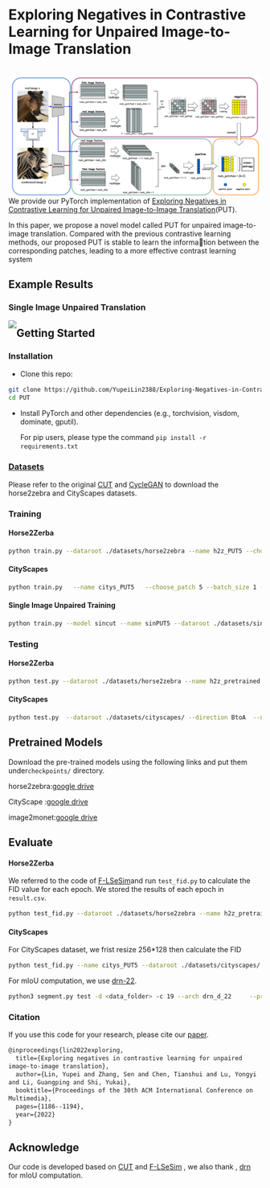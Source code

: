 # Exploring Negatives in Contrastive Learning for Unpaired Image-to-Image Translation



<br>

<img src='imgs/framework.png' align="left">  

<br><br><br>

We provide our PyTorch implementation of [Exploring Negatives in Contrastive Learning for Unpaired Image-to-Image Translation](https://arxiv.org/abs/2204.11018)(PUT).

In this paper, we propose a novel model called PUT for unpaired image-to-image translation. Compared with the previous contrastive learning methods, our proposed PUT is stable to learn the information between the corresponding patches, leading to a more effective contrast learning system

## Example Results

### Single Image Unpaired Translation

<img src='imgs/High-resolution-painting.png' align="left">  


## Getting Started

### Installation

- Clone this repo:

```bash
git clone https://github.com/YupeiLin2388/Exploring-Negatives-in-Contrastive-Learning-for-Unpaired-Image-to-Image-Translation PUT
cd PUT
```

- Install PyTorch and other dependencies (e.g., torchvision, visdom, dominate, gputil).

  For pip users, please type the command `pip install -r requirements.txt`

### [Datasets](https://github.com/taesungp/contrastive-unpaired-translation/blob/master/docs/datasets.md)

Please refer to the original [CUT](https://github.com/taesungp/contrastive-unpaired-translation) and [CycleGAN](https://github.com/junyanz/pytorch-CycleGAN-and-pix2pix) to download the horse2zebra and CityScapes datasets.

### Training

#### Horse2Zerba

```bash
python train.py --dataroot ./datasets/horse2zebra --name h2z_PUT5 --choose_patch 5 --batch_size 1 --gpu_id 0
```

#### CityScapes

```bash
python train.py   --name citys_PUT5   --choose_patch 5 --batch_size 1 --dataroot ./datasets/cityscapes/ --direction BtoA --gpu_id 0
```

####  Single Image Unpaired Training

```bash
python train.py --model sincut --name sinPUT5 --dataroot ./datasets/single_image_monet_etretat --choose_patch 5
```

### Testing

#### Horse2Zerba

```bash
python test.py --dataroot ./datasets/horse2zebra --name h2z_pretrained 
```

#### CityScapes

```bash
python test.py  --dataroot ./datasets/cityscapes/ --direction BtoA  --name CityScapes_pretrained 
```

## Pretrained Models

Download the pre-trained models using the following links and put them under`checkpoints/` directory.

horse2zebra:[google drive](https://drive.google.com/drive/folders/1WHlLcdwyoaYvXiHl-yOd6zZb-ja854_V?usp=sharing)

CityScape :[google drive](https://drive.google.com/drive/folders/1HYNhX4SbrqtC8Cv6kgl71hbIeKrz_ozO?usp=sharing)

image2monet:[google drive](https://drive.google.com/drive/folders/1xQ17DKW6faNXvksd87UGoLsYYeN3PAGV?usp=sharing)

## Evaluate

#### Horse2Zerba

We referred to the code of [F-LSeSim](https://github.com/lyndonzheng/F-LSeSim)and run `test_fid.py`  to calculate the FID value for each epoch. We stored the results of each epoch in `result.csv`.

```bash
python test_fid.py --dataroot ./datasets/horse2zebra --name h2z_pretrained --num_test 500   --gpu_id 0
```

#### CityScapes

For CityScapes dataset, we frist resize 256*128 then calculate the  FID

```bash
python test_fid.py --name citys_PUT5 --dataroot ./datasets/cityscapes/ --direction BtoA --num_test 500  --aspect_ratio 2.0 --gpu_id 0
```

For mIoU computation, we use [drn-22](https://github.com/fyu/drn).

```bash
python3 segment.py test -d <data_folder> -c 19 --arch drn_d_22     --pretrain ./checkpoint/drn_d_22_cityscapes.pth --phase test --batch-size 1
```

### Citation

If you use this code for your research, please cite our [paper](https://arxiv.org/abs/2204.11018).

```
@inproceedings{lin2022exploring,
  title={Exploring negatives in contrastive learning for unpaired image-to-image translation},
  author={Lin, Yupei and Zhang, Sen and Chen, Tianshui and Lu, Yongyi and Li, Guangping and Shi, Yukai},
  booktitle={Proceedings of the 30th ACM International Conference on Multimedia},
  pages={1186--1194},
  year={2022}
}
```

## Acknowledge

Our code is developed based on [CUT](https://github.com/taesungp/contrastive-unpaired-translation) and   [F-LSeSim](https://github.com/lyndonzheng/F-LSeSim) , we also thank , [drn](https://github.com/fyu/drn) for mIoU computation.
